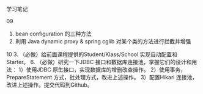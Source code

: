 学习笔记

09
1. bean configuration 的三种方法
2. 利用 Java dynamic proxy & spring cglib 对某个类的方法进行拦截并增强

10
3. （必做）给前面课程提供的Student/Klass/School 实现自动配置和Starter。
6. （必做）研究一下JDBC 接口和数据库连接池，掌握它们的设计和用法：
1）使用JDBC 原生接口，实现数据库的增删改查操作。
2）使用事务，PrepareStatement 方式，批处理方式，改进上述操作。
3）配置Hikari 连接池，改进上述操作。提交代码到Github。